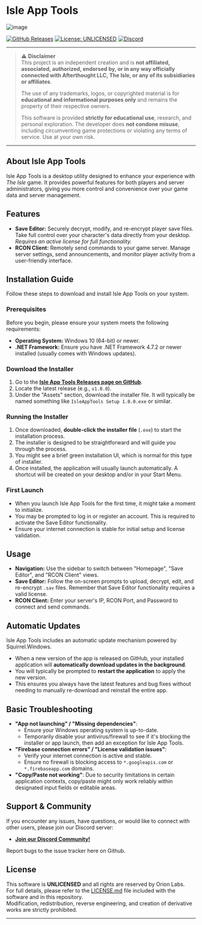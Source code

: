 # Isle App Tools
![image](https://github.com/user-attachments/assets/c409f23a-00fc-4af9-9fb4-0dc433f6f01f)

[![GitHub Releases](https://img.shields.io/github/downloads/thetoprat/isletools/total.svg?style=flat-square)](https://github.com/thetoprat/isletools/releases/latest)
[![License: UNLICENSED](https://img.shields.io/badge/License-UNLICENSED-red.svg)](./LICENSE.md)
[![Discord](https://img.shields.io/discord/1125476200144453642?label=Discord&logo=discord&style=flat-square)](https://discord.gg/kzeUVC6DhP)

---

> ⚠️ **Disclaimer**  
> This project is an independent creation and is **not affiliated, associated, authorized, endorsed by, or in any way officially connected with Afterthought LLC, The Isle, or any of its subsidiaries or affiliates**.  
>  
> The use of any trademarks, logos, or copyrighted material is for **educational and informational purposes only** and remains the property of their respective owners.  
>  
> This software is provided **strictly for educational use**, research, and personal exploration. The developer does **not condone misuse**, including circumventing game protections or violating any terms of service. Use at your own risk.

---

## About Isle App Tools

Isle App Tools is a desktop utility designed to enhance your experience with *The Isle* game. It provides powerful features for both players and server administrators, giving you more control and convenience over your game data and server management.

## Features

* **Save Editor:** Securely decrypt, modify, and re-encrypt player save files. Take full control over your character's data directly from your desktop. *Requires an active license for full functionality.*
* **RCON Client:** Remotely send commands to your game server. Manage server settings, send announcements, and monitor player activity from a user-friendly interface.

## Installation Guide

Follow these steps to download and install Isle App Tools on your system.

### Prerequisites

Before you begin, please ensure your system meets the following requirements:

* **Operating System:** Windows 10 (64-bit) or newer.
* **.NET Framework:** Ensure you have .NET Framework 4.7.2 or newer installed (usually comes with Windows updates).

### Download the Installer

1.  Go to the [**Isle App Tools Releases page on GitHub**](https://github.com/thetoprat/isletools/releases/latest).
2.  Locate the latest release (e.g., `v1.0.0`).
3.  Under the "Assets" section, download the installer file. It will typically be named something like `IsleAppTools Setup 1.0.0.exe` or similar.

### Running the Installer

1.  Once downloaded, **double-click the installer file** (`.exe`) to start the installation process.
2.  The installer is designed to be straightforward and will guide you through the process.
3.  You might see a brief green installation UI, which is normal for this type of installer.
4.  Once installed, the application will usually launch automatically. A shortcut will be created on your desktop and/or in your Start Menu.

### First Launch

* When you launch Isle App Tools for the first time, it might take a moment to initialize.
* You may be prompted to log in or register an account. This is required to activate the Save Editor functionality.
* Ensure your internet connection is stable for initial setup and license validation.

## Usage

* **Navigation:** Use the sidebar to switch between "Homepage", "Save Editor", and "RCON Client" views.
* **Save Editor:** Follow the on-screen prompts to upload, decrypt, edit, and re-encrypt `.sav` files. Remember that Save Editor functionality requires a valid license.
* **RCON Client:** Enter your server's IP, RCON Port, and Password to connect and send commands.

## Automatic Updates

Isle App Tools includes an automatic update mechanism powered by Squirrel.Windows.

* When a new version of the app is released on GitHub, your installed application will **automatically download updates in the background**.
* You will typically be prompted to **restart the application** to apply the new version.
* This ensures you always have the latest features and bug fixes without needing to manually re-download and reinstall the entire app.

## Basic Troubleshooting

* **"App not launching" / "Missing dependencies"**:
    * Ensure your Windows operating system is up-to-date.
    * Temporarily disable your antivirus/firewall to see if it's blocking the installer or app launch, then add an exception for Isle App Tools.
* **"Firebase connection errors" / "License validation issues"**:
    * Verify your internet connection is active and stable.
    * Ensure no firewall is blocking access to `*.googleapis.com` or `*.firebaseapp.com` domains.
* **"Copy/Paste not working"**: Due to security limitations in certain application contexts, copy/paste might only work reliably within designated input fields or editable areas.

## Support & Community

If you encounter any issues, have questions, or would like to connect with other users, please join our Discord server:

* [**Join our Discord Community!**](https://discord.gg/kzeUVC6DhP)

Report bugs to the issue tracker here on Github.

## License

This software is **UNLICENSED** and all rights are reserved by Orion Labs.  
For full details, please refer to the [LICENSE.md](./LICENSE.md) file included with the software and in this repository.  
Modification, redistribution, reverse engineering, and creation of derivative works are strictly prohibited.

---
